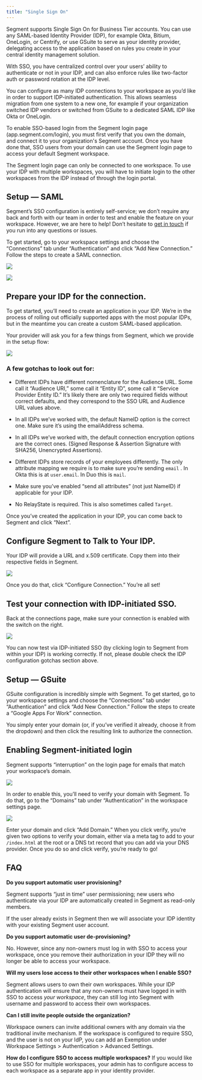 ```yaml
---
title: "Single Sign On"
---
```


Segment supports Single Sign On for Business Tier accounts. You can use any SAML-based Identity Provider (IDP), for example Okta, Bitium, OneLogin, or Centrify, or use GSuite to serve as your identity provider, delegating access to the application based on rules you create in your central identity management solution.

With SSO, you have centralized control over your users’ ability to authenticate or not in your IDP, and can also enforce rules like two-factor auth or password rotation at the IDP level.

You can configure as many IDP connections to your workspace as you’d like in order to support IDP-initiated authentication. This allows seamless migration from one system to a new one, for example if your organization switched IDP vendors or switched from GSuite to a dedicated SAML IDP like Okta or OneLogin.

To enable SSO-based login from the Segment login page (app.segment.com/login), you must first verify that you own the domain, and connect it to your organization's Segment account. Once you have done that, SSO users from your domain can use the Segment login page to access your default Segment workspace.

 The Segment login page can only be connected to one workspace. To use your IDP with multiple workspaces, you will have to initiate login to the other workspaces from the IDP instead of through the login portal.

## Setup — SAML

Segment’s SSO configuration is entirely self-service; we don’t require any back and forth with our team in order to test and enable the feature on your workspace. However, we are here to help! Don’t hesitate to [get in touch](https://segment.com/help/contact/) if you run into any questions or issues.

To get started, go to your workspace settings and choose the “Connections” tab under “Authentication” and click “Add New Connection.” Follow the steps to create a SAML connection.

![](images/asset_JR9CRr6f.png)

![](images/asset_XCyMZpwo.png)

## Prepare your IDP for the connection.

To get started, you’ll need to create an application in your IDP. We’re in the process of rolling out officially supported apps with the most popular IDPs, but in the meantime you can create a custom SAML-based application.

Your provider will ask you for a few things from Segment, which we provide in the setup flow:

![](images/asset_RRAJ92MY.png)

### A few gotchas to look out for:

*   Different IDPs have different nomenclature for the Audience URL. Some call it “Audience URI,” some call it “Entity ID”, some call it “Service Provider Entity ID.” It’s likely there are only two required fields without correct defaults, and they correspond to the SSO URL and Audience URL values above.

*   In all IDPs we’ve worked with, the default NameID option is the correct one. Make sure it’s using the emailAddress schema.

*   In all IDPs we’ve worked with, the default connection encryption options are the correct ones. (Signed Response & Assertion Signature with SHA256, Unencrypted Assertions).

*   Different IDPs store records of your employees differently. The only attribute mapping we require is to make sure you’re sending `email` . In Okta this is at `user.email`. In Duo this is `mail`.

*   Make sure you’ve enabled “send all attributes” (not just NameID) if applicable for your IDP.

*   No RelayState is required. This is also sometimes called `Target`.


Once you’ve created the application in your IDP, you can come back to Segment and click “Next”.

## Configure Segment to Talk to Your IDP.

Your IDP will provide a URL and x.509 certificate. Copy them into their respective fields in Segment.

![](images/asset_s19XDgWX.png)

Once you do that, click “Configure Connection.” You’re all set!

## Test your connection with IDP-initiated SSO.

Back at the connections page, make sure your connection is enabled with the switch on the right.

![](images/asset_SNxN4JhO.png)

You can now test via IDP-initiated SSO (by clicking login to Segment from within your IDP) is working correctly. If not, please double check the IDP configuration gotchas section above.

## Setup — GSuite

GSuite configuration is incredibly simple with Segment. To get started, go to your workspace settings and choose the “Connections” tab under “Authentication” and click “Add New Connection.” Follow the steps to create a “Google Apps For Work” connection.

You simply enter your domain (or, if you’ve verified it already, choose it from the dropdown) and then click the resulting link to authorize the connection.

## Enabling Segment-initiated login

Segment supports “interruption” on the login page for emails that match your workspace’s domain.

![](images/asset_IC593KEZ.gif)

In order to enable this, you’ll need to verify your domain with Segment. To do that, go to the “Domains” tab under “Authentication” in the workspace settings page.

![](images/asset_MSaDZk2f.png)

Enter your domain and click “Add Domain.” When you click verify, you’re given two options to verify your domain, either via a meta tag to add to your `/index.html` at the root or a DNS txt record that you can add via your DNS provider. Once you do so and click verify, you’re ready to go!

## FAQ

**Do you support automatic user provisioning?**

Segment supports “just in time” user permissioning; new users who authenticate via your IDP are automatically created in Segment as read-only members.

If the user already exists in Segment then we will associate your IDP identity with your existing Segment user account.

**Do you support automatic user de-provisioning?**

No. However, since any non-owners must log in with SSO to access your workspace, once you remove their authorization in your IDP they will no longer be able to access your workspace.

**Will my users lose access to their other workspaces when I enable SSO?**

Segment allows users to own their own workspaces. While your IDP authentication will ensure that any non-owners must have logged in with SSO to access _your workspace_, they can still log into Segment with username and password to access their own workspaces.

**Can I still invite people outside the organization?**

Workspace owners can invite additional owners with any domain via the traditional invite mechanism.
If the workspace is configured to require SSO, and the user is not on your IdP, you can add an Exemption under Workspace Settings > Authentication > Advanced Settings.

**How do I configure SSO to access multiple workspaces?**
If you would like to use SSO for multiple workspaces, your admin has to configure access to each workspace as a separate app in your identity provider.
